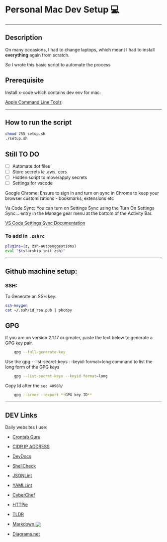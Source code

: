 # Personal Mac Dev Setup 💻

---

## Description

On many occasions, I had to change laptops, which meant
I had to install **everything** again from scratch.

_So_ I wrote this basic script to automate the process

## Prerequisite

Install x-code which contains dev env for mac:

[Apple Command Line Tools](https://developer.apple.com/download/all/?q=command%20line%20tools)

---

## How to run the script

``` bash
chmod 755 setup.sh
./setup.sh
```

## Still TO DO

- [ ] Automate dot files
- [ ] Store secrets ie .aws, cers
- [ ] Hidden script to move/apply secrets
- [ ] Settings for vscode

Google Chrome:
Ensure to sign in and turn on sync in Chrome
to keep your browser customizations - bookmarks, extensions etc

Vs Code Sync:
You can turn on Settings Sync using the Turn On Settings Sync... entry in the Manage gear menu at the bottom of the Activity Bar.

[VS Code Settings Sync Documentation](https://code.visualstudio.com/docs/editor/settings-sync)

### To add in `.zshrc`

``` bash
plugins=(z, zsh-autosuggestions)
eval "$(starship init zsh)"
```

---

## Github machine setup:

### SSH:

To Generate an SSH key:

``` bash 
ssh-keygen
cat ~/.ssh/id_rsa.pub | pbcopy
```  

## GPG

If you are on version 2.1.17 or greater, paste the text below to generate a GPG key pair.

``` bash
    gpg --full-generate-key
```

Use the gpg --list-secret-keys --keyid-format=long command to list the long form of the GPG keys

``` bash
    gpg --list-secret-keys --keyid-format=long
```

Copy Id after the `sec 4096R/`

``` bash
    gpg --armor --export **GPG key ID**
```
---

## DEV Links

Daily websites I use:

- [Crontab Guru](https://crontab.guru/#*_*_*_*_*)

- [CIDR IP ADDRESS](https://cidr.xyz/)

- [DevDocs](https://devdocs.io/)

- [ShellCheck](https://www.shellcheck.net/)

- [JSONLint](https://jsonlint.com/)

- [YAMLLint](https://www.yamllint.com/)

- [CyberChef](https://gchq.github.io/CyberChef/)

- [HTTPie](https://httpie.io/)
- [TLDR](https://tldr.sh/)

- [Markdown <img src="https://markdowneditor.org/images/favicon-32x32.png" style="vertical-align: middle;">](https://markdowneditor.org)
- [Diagrams.net](https://app.diagrams.net/)

